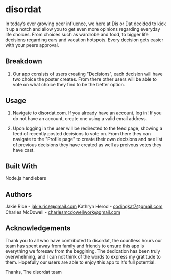 # disordat
In today’s ever growing peer influence, we here at Dis or Dat decided to kick it up a notch and allow you to get even more opinions regarding everyday life choices. From choices such as wardrobe and food, to bigger life decisions regarding cars and vacation hotspots. Every decision gets easier with your peers approval. 


## Breakdown
1. Our app consists of users creating "Decisions", each decision will have two choice the poster creates. From there other users will be able to vote on what choice they find to be the better option.
## Usage
1. Navigate to disordat.com. If you already have an account, log in! If you do not have an account, create one using a valid email address.

2. Upon logging in the user will be redirected to the feed page, showing a feed of recently posted decisions to vote on. From there they can navigate to the "Profile page" to create their own decisions and see list of previous decisions they have created as well as preivous votes they have cast.

## Built With
Node.js
handlebars

## Authors
Jakie Rice - jakie.rice@gmail.com
Kathryn Herod - codingkat7@gmail.com
Charles McDowell - charlesmcdowellwork@gmail.com

## Acknowledgements
Thank you to all who have contributed to disordat, the countless hours our team has spent away from family and friends to ensure this app is everything we foresaw from the beggining. The dedication has been truly overwhelming, and I can not think of the words to express my gratitude to them. Hopefully our users are able to enjoy this app to it's full potential.

Thanks,
The disordat team


